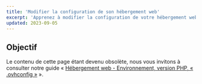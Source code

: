 ```yaml
---
title: 'Modifier la configuration de son hébergement web'
excerpt: 'Apprenez à modifier la configuration de votre hébergement web OVHcloud'
updated: 2023-09-05
---
```


## Objectif

Le contenu de cette page étant devenu obsolète, nous vous invitons à consulter notre guide « [Hébergement web - Environnement, version PHP, « .ovhconfig »](/pages/web_cloud/web_hosting/configure_your_web_hosting) ».